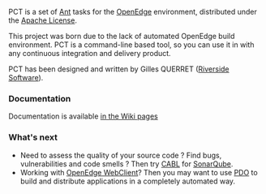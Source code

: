 PCT is a set of [Ant](http://ant.apache.org) tasks for the [OpenEdge](https://www.progress.com/openedge) environment, distributed under the [Apache License](http://www.apache.org/licenses/LICENSE-2.0).

This project was born due to the lack of automated OpenEdge build environment. PCT is a command-line based tool, so you can use it in with any continuous integration and delivery product.

PCT has been designed and written by Gilles QUERRET ([Riverside Software](http://riverside-software.fr)). 

### Documentation ###

Documentation is available [in the Wiki pages](https://github.com/Riverside-Software/pct/wiki)

### What's next

* Need to assess the quality of your source code ? Find bugs, vulnerabilities and code smells ? Then try [CABL](https://riverside-software.fr/progress-openedge-abl-features-for-cleaner-and-safer-code) for [SonarQube](http://www.sonarqube.org).
* Working with [OpenEdge WebClient](https://www.progress.com/support/openedge/webclient-executables)? Then you may want to use [PDO](https://pdo.riverside-software.fr) to build and distribute applications in a completely automated way.
